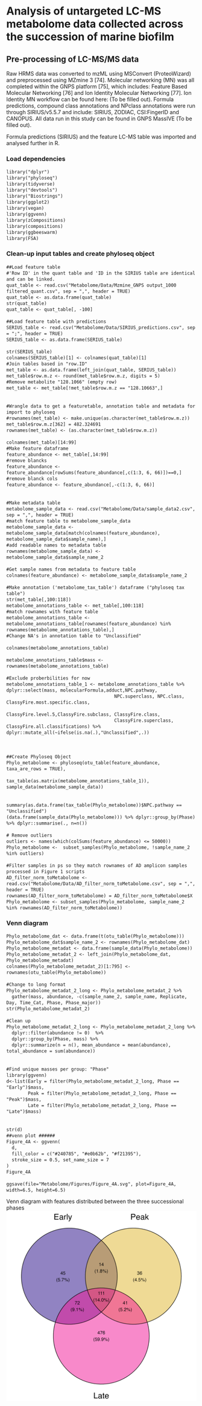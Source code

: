 # Analysis of untargeted LC-MS metabolome data collected across the succession of marine biofilm 

## Pre-processing of LC-MS/MS data
Raw HRMS data was converted to mzML using MSConvert (ProteoWizard) and preprocessed using MZmine 3 [74]. Molecular networking (MN) was all completed within the GNPS platform [75], which includes: Feature Based Molecular Networking [76] and Ion Identity Molecular Networking [77]. Ion Identity MN workflow can be found here: (To be filled out). Formula predictions, compound class annotations and NPclass annotations were run through SIRIUS/v5.5.7 and include: SIRIUS, ZODIAC, CSI:FingerID and CANOPUS. All data run in this study can be found in GNPS MassIVE (To be filled out). 

Formula predictions (SIRIUS) and the feature LC-MS table was imported and analysed further in R. 

### Load dependencies

```
library("dplyr")
library("phyloseq")
library(tidyverse)
library("devtools")
library("Biostrings")
library(ggplot2)
library(vegan)
library(ggvenn)
library(zCompositions)
library(compositions)
library(ggbeeswarm)
library(FSA)
```
### Clean-up input tables and create phyloseq object 
```
##Load feature table
#'Row ID' in the quant table and 'ID in the SIRIUS table are identical and can be linked.
quat_table <- read.csv("Metabolome/Data/Mzmine_GNPS output_1000 filtered_quant.csv", sep = ",", header = TRUE)
quat_table <- as.data.frame(quat_table)
str(quat_table)
quat_table <- quat_table[, -100]

##Load feature table with predictions
SERIUS_table <- read.csv("Metabolome/Data/SIRIUS_predictions.csv", sep = ";", header = TRUE)
SERIUS_table <- as.data.frame(SERIUS_table)

str(SERIUS_table)
colnames(SERIUS_table)[1] <- colnames(quat_table)[1]
#Join tables based in "row.ID"
met_table <- as.data.frame(left_join(quat_table, SERIUS_table)) 
met_table$row.m.z <- round(met_table$row.m.z, digits = 5)
#Remove metabolite "128.1066" (empty row)
met_table <- met_table[!met_table$row.m.z == "128.10663",]


#Wrangle data to get a featuretable, annotation table and metadata for import to phyloseq
#rownames(met_table) <- make.unique(as.character(met_table$row.m.z))
met_table$row.m.z[362] = 482.324691
rownames(met_table) <- (as.character(met_table$row.m.z))

colnames(met_table)[14:99]
#Make feature dataframe
feature_abundance <- met_table[,14:99]
#remove blancks 
feature_abundance <- feature_abundance[rowSums(feature_abundance[,c(1:3, 6, 66)])==0,]
#remove blanck cols
feature_abundance <- feature_abundance[,-c(1:3, 6, 66)]


#Make metadata table 
metabolome_sample_data <- read.csv("Metabolome/Data/sample_data2.csv", sep = ",", header = TRUE)
#match feature table to metabolome_sample_data
metabolome_sample_data <- metabolome_sample_data[match(colnames(feature_abundance), metabolome_sample_data$sample_name),]
#add readable names to metadata table
rownames(metabolome_sample_data) <- metabolome_sample_data$sample_name_2

#Get sample names from metadata to feature table
colnames(feature_abundance) <- metabolome_sample_data$sample_name_2

#Make annotation ('metabolome_tax_table') dataframe ("phyloseq tax table")
str(met_table[,100:118])
metabolome_annotations_table <- met_table[,100:118]
#match rownames with feature table
metabolome_annotations_table <- metabolome_annotations_table[rownames(feature_abundance) %in% rownames(metabolome_annotations_table),]
#Change NA's in annotation table to "Unclassified"

colnames(metabolome_annotations_table)

metabolome_annotations_table$mass <- rownames(metabolome_annotations_table)

#Exclude proberbilities for now
metabolome_annotations_table_1 <- metabolome_annotations_table %>% dplyr::select(mass, molecularFormula,adduct,NPC.pathway,
                                        NPC.superclass, NPC.class, ClassyFire.most.specific.class,
                                        ClassyFire.level.5,ClassyFire.subclass, ClassyFire.class,
                                        ClassyFire.superclass, ClassyFire.all.classifications) %>% dplyr::mutate_all(~ifelse(is.na(.),"Unclassified",.))



##Create Phyloseq Object
Phylo_metabolome <- phyloseq(otu_table(feature_abundance, taxa_are_rows = TRUE), 
                       tax_table(as.matrix(metabolome_annotations_table_1)), sample_data(metabolome_sample_data))


summary(as.data.frame(tax_table(Phylo_metabolome))$NPC.pathway == "Unclassified")
(data.frame(sample_data(Phylo_metabolome))) %>% dplyr::group_by(Phase) %>% dplyr::summarise(., n=n())

# Remove outliers 
outliers <- names(which(colSums(feature_abundance) <= 50000))
Phylo_metabolome <-  subset_samples(Phylo_metabolome, !sample_name_2 %in% outliers) 

#Filter samples in ps so they match rownames of AD amplicon samples processed in Figure 1 scripts
AD_filter_norm_toMetabolome <- read.csv("Metabolome/Data/AD_filter_norm_toMetabolome.csv", sep = ",", header = TRUE)
rownames(AD_filter_norm_toMetabolome) = AD_filter_norm_toMetabolome$X
Phylo_metabolome <- subset_samples(Phylo_metabolome, sample_name_2 %in% rownames(AD_filter_norm_toMetabolome)) 

```
### Venn diagram 
```
Phylo_metabolome_dat <- data.frame(t(otu_table(Phylo_metabolome)))
Phylo_metabolome_dat$sample_name_2 <- rownames(Phylo_metabolome_dat)
Phylo_metabolome_metadat <- data.frame(sample_data(Phylo_metabolome))
Phylo_metabolome_metadat_2 <- left_join(Phylo_metabolome_dat, Phylo_metabolome_metadat)
colnames(Phylo_metabolome_metadat_2)[1:795] <- rownames(otu_table(Phylo_metabolome))

#Change to long format
Phylo_metabolome_metadat_2_long <- Phylo_metabolome_metadat_2 %>% 
  gather(mass, abundance, -c(sample_name_2, sample_name, Replicate, Day, Time_Cat, Phase, Phase_major))
str(Phylo_metabolome_metadat_2)

#Clean up 
Phylo_metabolome_metadat_2_long <- Phylo_metabolome_metadat_2_long %>% 
  dplyr::filter(abundance != 0)  %>% 
  dplyr::group_by(Phase, mass) %>% 
  dplyr::summarize(n = n(), mean_abundance = mean(abundance), total_abundance = sum(abundance))


#Find unique masses per group: "Phase" 
library(ggvenn)
d<-list(Early = filter(Phylo_metabolome_metadat_2_long, Phase == "Early")$mass, 
        Peak = filter(Phylo_metabolome_metadat_2_long, Phase == "Peak")$mass, 
        Late = filter(Phylo_metabolome_metadat_2_long, Phase == "Late")$mass)


str(d)
##venn plot ######
Figure_4A <- ggvenn(
  d, 
  fill_color = c("#240785", "#e0b62b", "#f21395"),
  stroke_size = 0.5, set_name_size = 7
)
Figure_4A

ggsave(file="Metabolome/Figures/Figure_4A.svg", plot=Figure_4A, width=6.5, height=6.5)

```
Venn diagram with features distributed between the three successional phases
![Venn diagram with features distributed between the three successional phases](https://github.com/PKBech/PRJNA928313/blob/main/Metabolome/Figures/Figure_4A.png)

